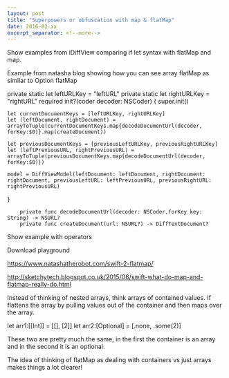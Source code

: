 ```yaml
---
layout: post
title: "Superpowers or obfuscation with map & flatMap"
date: 2016-02-xx
excerpt_separator: <!--more-->
---
```

Show examples from iDiffView comparing if let syntax with flatMap and map.

Example from natasha blog showing how you can see array flatMap as similar to Option flatMap


private static let leftURLKey = "leftURL"
private static let rightURLKey = "rightURL"
required init?(coder decoder: NSCoder) {
    super.init()

    let currentDocumentKeys = [leftURLKey, rightURLKey]
    let (leftDocument, rightDocument) = arrayToTuple(currentDocumentKeys.map{decodeDocumentUrl(decoder, forKey:$0)}.map(createDocument))

    let previousDocumentKeys = [previousLeftURLKey, previousRightURLKey]
    let (leftPreviousURL, rightPreviousURL) = arrayToTuple(previousDocumentKeys.map{decodeDocumentUrl(decoder, forKey:$0)})

    model = DiffViewModel(leftDocument: leftDocument, rightDocument: rightDocument, previousLeftURL: leftPreviousURL, previousRightURL: rightPreviousURL)
}

        private func decodeDocumentUrl(decoder: NSCoder,forKey key: String) -> NSURL?
        private func createDocument(url: NSURL?) -> DiffTextDocument?

Show example with operators

Download playground


https://www.natashatherobot.com/swift-2-flatmap/

http://sketchytech.blogspot.co.uk/2015/06/swift-what-do-map-and-flatmap-really-do.html

Instead of thinking of nested arrays, think arrays of contained values.
If flattens the array by pulling values out of the container and then maps over the array.

let arr1:[[Int]] = [[], [2]]
let arr2:[Optional] = [.none, .some(2)]

These two are pretty much the same, in the first the container is an array and in the second it is an optional.

The idea of thinking of flatMap as dealing with containers vs just arrays makes things a lot clearer!
